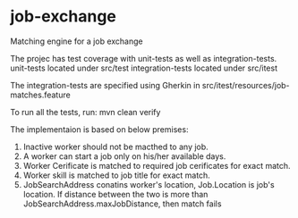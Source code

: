 # job-exchange
Matching engine for a job exchange

The projec has test coverage with unit-tests as well as integration-tests.
unit-tests located under src/test
integration-tests located under src/itest

The integration-tests are specified using Gherkin in src/itest/resources/job-matches.feature

To run all the tests, run: mvn clean verify

The implementaion is based on below premises:
1) Inactive worker should not be macthed to any job.
2) A worker can start a job only on his/her available days.
3) Worker Cerificate is matched to required job cerificates for exact match.
4) Worker skill is matched to job title for exact match.
5) JobSearchAddress conatins worker's location, Job.Location is job's location. If distance between the two
is more than JobSearchAddress.maxJobDistance, then match fails
